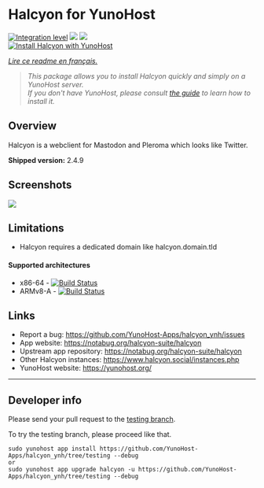 # Halcyon for YunoHost

[![Integration level](https://dash.yunohost.org/integration/halcyon.svg)](https://dash.yunohost.org/appci/app/halcyon) ![](https://ci-apps.yunohost.org/ci/badges/halcyon.status.svg) ![](https://ci-apps.yunohost.org/ci/badges/halcyon.maintain.svg)  
[![Install Halcyon with YunoHost](https://install-app.yunohost.org/install-with-yunohost.svg)](https://install-app.yunohost.org/?app=halcyon)

*[Lire ce readme en français.](./README_fr.md)*

> *This package allows you to install Halcyon quickly and simply on a YunoHost server.  
If you don't have YunoHost, please consult [the guide](https://yunohost.org/#/install) to learn how to install it.*

## Overview
Halcyon is a webclient for Mastodon and Pleroma which looks like Twitter.

**Shipped version:** 2.4.9

## Screenshots

![](https://halcyon.cybre.space/login/assets/images/preview0.png)

## Limitations

* Halcyon requires a dedicated domain like halcyon.domain.tld

#### Supported architectures

* x86-64 - [![Build Status](https://ci-apps.yunohost.org/ci/logs/halcyon%20%28Apps%29.svg)](https://ci-apps.yunohost.org/ci/apps/halcyon/)
* ARMv8-A - [![Build Status](https://ci-apps-arm.yunohost.org/ci/logs/halcyon%20%28Apps%29.svg)](https://ci-apps-arm.yunohost.org/ci/apps/halcyon/)

## Links

 * Report a bug: https://github.com/YunoHost-Apps/halcyon_ynh/issues
 * App website: https://notabug.org/halcyon-suite/halcyon
 * Upstream app repository: https://notabug.org/halcyon-suite/halcyon
 * Other Halcyon instances: https://www.halcyon.social/instances.php
 * YunoHost website: https://yunohost.org/

---

## Developer info

Please send your pull request to the [testing branch](https://github.com/YunoHost-Apps/halcyon_ynh/tree/testing).

To try the testing branch, please proceed like that.
```
sudo yunohost app install https://github.com/YunoHost-Apps/halcyon_ynh/tree/testing --debug
or
sudo yunohost app upgrade halcyon -u https://github.com/YunoHost-Apps/halcyon_ynh/tree/testing --debug
```
